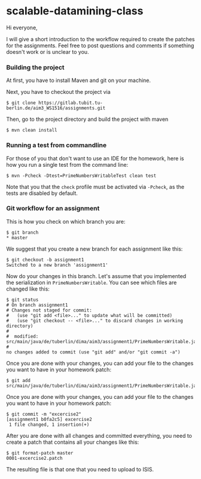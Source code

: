 scalable-datamining-class
=========================

Hi everyone, 

I will give a short introduction to the workflow required to create the patches for the assignments. Feel free to post questions and comments if something doesn't work or is unclear to you.

### Building the project

At first, you have to install Maven and git on your machine.

Next, you have to checkout the project via 

`$ git clone https://gitlab.tubit.tu-berlin.de/aim3_WS1516/assignments.git`


Then, go to the project directory and build the project with maven


`$ mvn clean install`


### Running a test from commandline

For those of you that don't want to use an IDE for the homework, here is how you run a single test from the command line:

`$ mvn -Pcheck -Dtest=PrimeNumbersWritableTest clean test`

Note that you that the `check` profile must be activated via `-Pcheck`, as the tests are disabled by default.


### Git workflow for an assignment

This is how you check on which branch you are:

    $ git branch
    * master

We suggest that you create a new branch for each assignment like this:

    $ git checkout -b assignment1
    Switched to a new branch 'assignment1'


Now do your changes in this branch. Let's assume that you implemented the serialization in `PrimeNumbersWritable`. You can see which files are changed like this:


    $ git status
    # On branch assignment1
    # Changes not staged for commit:
    #   (use "git add <file>..." to update what will be committed)
    #   (use "git checkout -- <file>..." to discard changes in working directory)
    #
    #  modified:   src/main/java/de/tuberlin/dima/aim3/assignment1/PrimeNumbersWritable.java
    #
    no changes added to commit (use "git add" and/or "git commit -a")

Once you are done with your changes, you can add your file to the changes you want to have in your homework patch:

    $ git add src/main/java/de/tuberlin/dima/aim3/assignment1/PrimeNumbersWritable.java

Once you are done with your changes, you can add your file to the changes you want to have in your homework patch:

    $ git commit -m "excercise2"
    [assignment1 b0fa2c5] excercise2
     1 file changed, 1 insertion(+)

After you are done with all changes and committed everything, you need to create a patch that contains all your changes like this:

    $ git format-patch master 
    0001-excercise2.patch

The resulting file is that one that you need to upload to ISIS.